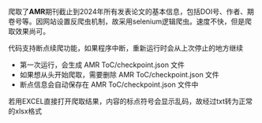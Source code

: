 爬取了**AMR**期刊截止到2024年所有发表论文的基本信息，包括DOI号、作者、期卷号等。因网站设置反爬虫机制，故采用selenium逻辑爬虫。速度不快，但是爬取效果尚可。

代码支持断点续爬功能，如果程序中断，重新运行时会从上次停止的地方继续
+ 第一次运行，会生成 AMR ToC/checkpoint.json 文件
+ 如果想从头开始爬取，需要删除 AMR ToC/checkpoint.json 文件
+ 断点信息会自动保存在 AMR ToC/checkpoint.json 文件中

若用EXCEL直接打开爬取结果，内容的标点符号会显示乱码，故经过txt转为正常的xlsx格式
